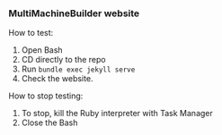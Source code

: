 ### MultiMachineBuilder website

How to test:
1. Open Bash
2. CD directly to the repo
3. Run `bundle exec jekyll serve`
4. Check the website.

How to stop testing:
1. To stop, kill the Ruby interpreter with Task Manager
2. Close the Bash